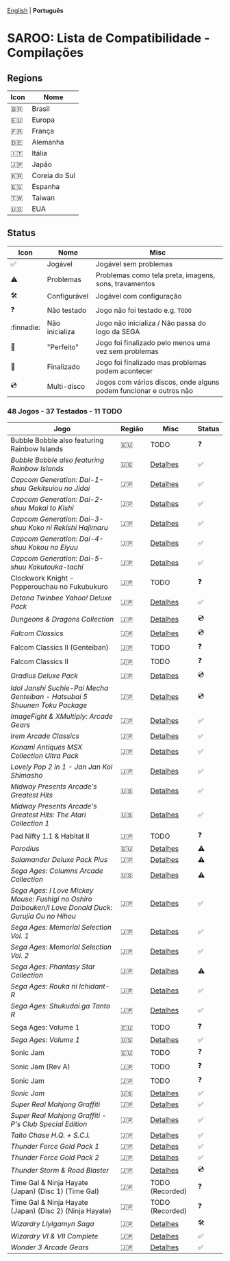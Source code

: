 [English](README.md) | **Português**

# SAROO: Lista de Compatibilidade - Compilações

## Regions

| Icon     | Nome          |
|----------|---------------|
| :brazil:     | Brasil        |
| :eu:     | Europa        |
| :fr:     | França        |
| :de:     | Alemanha      |
| :it:     | Itália        |
| :jp:     | Japão         |
| :kr:     | Coreia do Sul |
| :es:     | Espanha       |
| :taiwan: | Taiwan        |
| :us:     | EUA           |

## Status

| Icon                | Nome           | Misc                                                              |
|---------------------|----------------|-------------------------------------------------------------------|
| :white_check_mark:  | Jogável        | Jogável sem problemas                                             |
| :warning:           | Problemas      | Problemas como tela preta, imagens, sons, travamentos             |
| :hammer_and_wrench: | Configurável   | Jogável com configuração                                          |
| :question:          | Não testado    | Jogo não foi testado e.g. `TODO`                                  |
| :finnadie:          | Não inicializa | Jogo não inicializa / Não passa do logo da SEGA                   |
| :100:               | "Perfeito"     | Jogo foi finalizado pelo menos uma vez sem problemas              |
| :checkered_flag:    | Finalizado     | Jogo foi finalizado mas problemas podem acontecer                 |
| :cd:                | Multi-disco    | Jogos com vários discos, onde alguns podem funcionar e outros não |

### 48 Jogos - 37 Testados - 11 TODO

|Jogo|Região|Misc|Status|
|----|------|----|------|
| Bubble Bobble also featuring Rainbow Islands | :eu: | TODO | :question: |
| *Bubble Bobble also featuring Rainbow Islands* | :us: | [Detalhes](../../Regions/Compilations/USA/T-8131H/01/README.md) | :white_check_mark: |
| *Capcom Generation: Dai-1-shuu Gekitsuiou no Jidai* | :jp: | [Detalhes](../../Regions/Compilations/Japan/T-1232G/01/README.md) | :white_check_mark: |
| *Capcom Generation: Dai-2-shuu Makai to Kishi* | :jp: | [Detalhes](../../Regions/Compilations/Japan/T-1233G/01/README.md) | :white_check_mark: |
| *Capcom Generation: Dai-3-shuu Koko ni Rekishi Hajimaru* | :jp: | [Detalhes](../../Regions/Compilations/Japan/T-1234G/01/README.md) | :white_check_mark: |
| *Capcom Generation: Dai-4-shuu Kokou no Eiyuu* | :jp: | [Detalhes](../../Regions/Compilations/Japan/T-1235G/01/README.md) | :white_check_mark: |
| *Capcom Generation: Dai-5-shuu Kakutouka-tachi* | :jp: | [Detalhes](../../Regions/Compilations/Japan/T-1236G/01/README.md) | :white_check_mark: |
| Clockwork Knight - Pepperouchau no Fukubukuro | :jp: | TODO | :question: |
| *Detana Twinbee Yahoo! Deluxe Pack* | :jp: | [Detalhes](../../Regions/Compilations/Japan/T-9505G/01/README.md) | :white_check_mark: |
| *Dungeons & Dragons Collection* | :jp: | [Detalhes](../../Regions/Compilations/Japan/T-1245G/01/README.md) | :cd: |
| *Falcom Classics* | :jp: | [Detalhes](../../Regions/Compilations/Japan/T-31503G/01/README.md) | :cd: |
| Falcom Classics II (Genteiban) | :jp: | TODO | :question: |
| Falcom Classics II | :jp: | TODO | :question: |
| *Gradius Deluxe Pack* | :jp: | [Detalhes](../../Regions/Compilations/Japan/T-31503G/01/README.md) | :cd: |
| *Idol Janshi Suchie-Pai Mecha Genteiban - Hatsubai 5 Shuunen Toku Package* | :jp: | [Detalhes](../../Regions/Compilations/Japan/T-5716G/01/README.md) | :cd: |
| *ImageFight & XMultiply: Arcade Gears* | :jp: | [Detalhes](../../Regions/Compilations/Japan/T-26110G/01/README.md) | :white_check_mark: |
| *Irem Arcade Classics* | :jp: | [Detalhes](../../Regions/Compilations/Japan/T-22403G/01/README.md) | :white_check_mark: |
| *Konami Antiques MSX Collection Ultra Pack* | :jp: | [Detalhes](../../Regions/Compilations/Japan/T-9530G/01/README.md) | :white_check_mark: |
| *Lovely Pop 2 in 1 - Jan Jan Koi Shimasho* | :jp: | [Detalhes](../../Regions/Compilations/Japan/T-5801G/01/README.md) | :white_check_mark: |
| *Midway Presents Arcade's Greatest Hits* | :us: | [Detalhes](../../Regions/Compilations/USA/T-9703H/01/README.md) | :white_check_mark: |
| *Midway Presents Arcade's Greatest Hits: The Atari Collection 1* | :us: | [Detalhes](../../Regions/Compilations/USA/T-9706H/01/README.md) | :white_check_mark: |
| Pad Nifty 1.1 & Habitat II | :jp: | TODO | :question: |
| *Parodius* | :eu: | [Detalhes](../../Regions/Compilations/Europe/T-9501H-50/01/README.md) | :warning: |
| *Salamander Deluxe Pack Plus* | :jp: | [Detalhes](../../Regions/Compilations/Japan/T-9520G/01/README.md) | :warning: |
| *Sega Ages: Columns Arcade Collection* | :us: | [Detalhes](../../Regions/Compilations/Japan/GS-9161/01/README.md) | :warning: |
| *Sega Ages: I Love Mickey Mouse: Fushigi no Oshiro Daibouken/I Love Donald Duck: Gurujia Ou no Hihou* | :jp: | [Detalhes](../../Regions/Compilations/Japan/GS-9179/01/README.md) | :white_check_mark: |
| *Sega Ages: Memorial Selection Vol. 1* | :jp: | [Detalhes](../../Regions/Compilations/Japan/GS-9135/01/README.md) | :white_check_mark: |
| *Sega Ages: Memorial Selection Vol. 2* | :jp: | [Detalhes](../../Regions/Compilations/Japan/GS-9163/01/README.md) | :white_check_mark: |
| *Sega Ages: Phantasy Star Collection* | :jp: | [Detalhes](../../Regions/Compilations/Japan/GS-9186/01/README.md) | :warning: |
| *Sega Ages: Rouka ni Ichidant-R* | :jp: | [Detalhes](../../Regions/Compilations/Japan/GS-9043/01/README.md) | :white_check_mark: |
| *Sega Ages: Shukudai ga Tanto R* | :jp: | [Detalhes](../../Regions/Compilations/Japan/GS-9042/01/README.md) | :white_check_mark: |
| Sega Ages: Volume 1 | :eu: | TODO | :question: |
| *Sega Ages: Volume 1* | :us: | [Detalhes](../../Regions/Compilations/USA/T-12707H/01/README.md) | :white_check_mark: |
| Sonic Jam | :eu: | TODO | :question: |
| Sonic Jam (Rev A) | :jp: | TODO | :question: |
| Sonic Jam | :jp: | TODO | :question: |
| *Sonic Jam* | :us: | [Detalhes](../../Regions/Compilations/USA/MK-81079/01/README.md) | :white_check_mark: |
| *Super Real Mahjong Graffiti* | :jp: | [Detalhes](../../Regions/Compilations/Japan/T-16504G/01/README.md) | :white_check_mark: |
| *Super Real Mahjong Graffiti - P's Club Special Edition* | :jp: | [Detalhes](../../Regions/Compilations/Japan/T-16506G/01/README.md) | :white_check_mark: |
| *Taito Chase H.Q. + S.C.I.* | :jp: | [Detalhes](../../Regions/Compilations/Japan/T-1105G/01/README.md) | :white_check_mark: |
| *Thunder Force Gold Pack 1* | :jp: | [Detalhes](../../Regions/Compilations/Japan/T-1807G/01/README.md) | :white_check_mark: |
| *Thunder Force Gold Pack 2* | :jp: | [Detalhes](../../Regions/Compilations/Japan/T-1808G/01/README.md) | :white_check_mark: |
| *Thunder Storm & Road Blaster* | :jp: | [Detalhes](../../Regions/Compilations/T-20701G/01/README.md) | :cd: |
| Time Gal & Ninja Hayate (Japan) (Disc 1) (Time Gal) | :jp: | TODO (Recorded) | :question: |
| Time Gal & Ninja Hayate (Japan) (Disc 2) (Ninja Hayate) | :jp: | TODO (Recorded) | :question: |
| *Wizardry Llylgamyn Saga* | :jp: | [Detalhes](../../Regions/Compilations/Japan/T-38601G/01/README.md) | :hammer_and_wrench: |
| *Wizardry VI & VII Complete* | :jp: | [Detalhes](../../Regions/Compilations/Japan/T-1306G/01/README.md) | :white_check_mark: |
| *Wonder 3 Arcade Gears* | :jp: | [Detalhes](../../Regions/Compilations/Japan/T-26107G/01/README.md) | :white_check_mark: |
